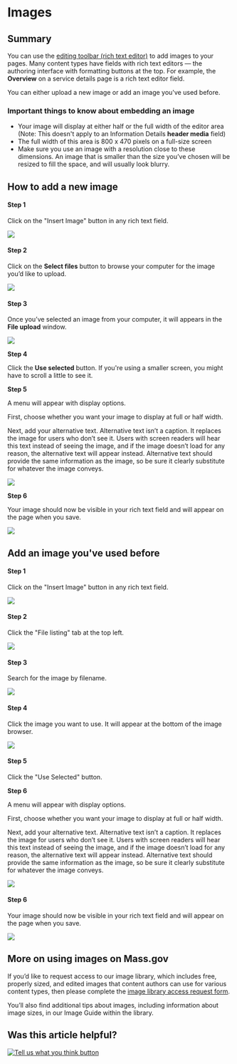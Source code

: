 # Images

## Summary

You can use the [editing toolbar \(rich text editor\)](../authoring-and-editing-1/navigating-the-cms/editing-toolbar.md) to add images to your pages. Many content types have fields with rich text editors — the authoring interface with formatting buttons at the top. For example, the **Overview** on a service details page is a rich text editor field.

You can either upload a new image or add an image you've used before.

### Important things to know about embedding an image

* Your image will display at either half or the full width of the editor area \(Note: This doesn't apply to an Information Details **header media** field\)
* The full width of this area is 800 x 470 pixels on a full-size screen
* Make sure you use an image with a resolution close to these dimensions. An image that is smaller than the size you’ve chosen will be resized to fill the space, and will usually look blurry.

## How to add a new image

#### Step 1

Click on the "Insert Image" button in any rich text field.

![](https://github.com/gdesrosiers/TEST-mass.gov-KB/tree/5bf119f2287d7e493534e6cae69bdd08c0869d39/.gitbook/assets/image%20%284%29.png)

#### **Step 2**

Click on the **Select files** button to browse your computer for the image you’d like to upload.

![](https://github.com/gdesrosiers/TEST-mass.gov-KB/tree/5bf119f2287d7e493534e6cae69bdd08c0869d39/.gitbook/assets/image%20%283%29.png)

#### **​Step 3**

Once you’ve selected an image from your computer, it will appears in the **File upload** window.

![](https://github.com/gdesrosiers/TEST-mass.gov-KB/tree/5bf119f2287d7e493534e6cae69bdd08c0869d39/.gitbook/assets/image%20%2814%29.png)

**Step 4**

Click the **Use selected** button. If you're using a smaller screen, you might have to scroll a little to see it.

**Step 5**

A menu will appear with display options.

First, choose whether you want your image to display at full or half width.

Next, add your alternative text. Alternative text isn’t a caption. It replaces the image for users who don’t see it. Users with screen readers will hear this text instead of seeing the image, and if the image doesn’t load for any reason, the alternative text will appear instead. Alternative text should provide the same information as the image, so be sure it clearly substitute for whatever the image conveys.

![](https://github.com/gdesrosiers/TEST-mass.gov-KB/tree/5bf119f2287d7e493534e6cae69bdd08c0869d39/.gitbook/assets/image%20%281%29.png)

**Step 6**

Your image should now be visible in your rich text field and will appear on the page when you save.

![](https://github.com/gdesrosiers/TEST-mass.gov-KB/tree/5bf119f2287d7e493534e6cae69bdd08c0869d39/.gitbook/assets/image%20%287%29.png)

## Add an image you've used before

#### Step 1

Click on the "Insert Image" button in any rich text field.

![](https://github.com/gdesrosiers/TEST-mass.gov-KB/tree/5bf119f2287d7e493534e6cae69bdd08c0869d39/.gitbook/assets/image%20%284%29.png)

#### Step 2

Click the "File listing" tab at the top left.

![](https://github.com/gdesrosiers/TEST-mass.gov-KB/tree/5bf119f2287d7e493534e6cae69bdd08c0869d39/.gitbook/assets/image%20%2822%29.png)

#### Step 3

Search for the image by filename.

![](https://github.com/gdesrosiers/TEST-mass.gov-KB/tree/5bf119f2287d7e493534e6cae69bdd08c0869d39/.gitbook/assets/image%20%2810%29.png)

#### Step 4

Click the image you want to use. It will appear at the bottom of the image browser.

![](https://github.com/gdesrosiers/TEST-mass.gov-KB/tree/5bf119f2287d7e493534e6cae69bdd08c0869d39/.gitbook/assets/image%20%282%29.png)

#### Step 5

Click the "Use Selected" button.

**Step 6**

A menu will appear with display options.

First, choose whether you want your image to display at full or half width.

Next, add your alternative text. Alternative text isn’t a caption. It replaces the image for users who don’t see it. Users with screen readers will hear this text instead of seeing the image, and if the image doesn’t load for any reason, the alternative text will appear instead. Alternative text should provide the same information as the image, so be sure it clearly substitute for whatever the image conveys.

![](https://github.com/gdesrosiers/TEST-mass.gov-KB/tree/5bf119f2287d7e493534e6cae69bdd08c0869d39/.gitbook/assets/image%20%281%29.png)

#### Step 6

Your image should now be visible in your rich text field and will appear on the page when you save.

![](https://github.com/gdesrosiers/TEST-mass.gov-KB/tree/5bf119f2287d7e493534e6cae69bdd08c0869d39/.gitbook/assets/image%20%287%29.png)

## More on using images on Mass.gov

If you’d like to request access to our image library, which includes free, properly sized, and edited images that content authors can use for various content types, then please complete the [image library access request form](https://massgov.formstack.com/forms/image_library_access_request).

You’ll also find additional tips about images, including information about image sizes, in our Image Guide within the library.

## Was this article helpful?

[![Tell us what you think button](https://blobscdn.gitbook.com/v0/b/gitbook-28427.appspot.com/o/assets%2F-LJ04qJGAHkvdE13BfdG%2F-LSz77NBAwnSNpMPT3df%2F-LSz7xSmyKXltd4avaCt%2FKB%20survey%20button%20POC%202.png?alt=media&token=8d071cab-8b95-48a3-a332-13e3fc8d9f96)](https://massgov.formstack.com/forms/mass_gov_knowledge_base_feedback?article=images)

